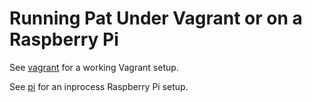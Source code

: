 # Running Pat Under Vagrant or on a Raspberry Pi

See [vagrant](./vagrant/) for a working Vagrant setup.

See [pi](./pi/) for an inprocess Raspberry Pi setup.
